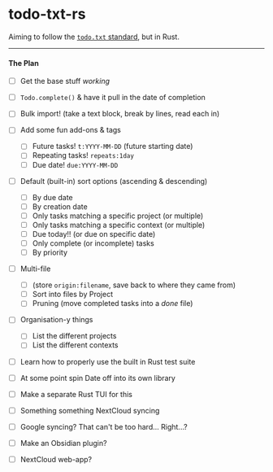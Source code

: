 # todo-txt-rs

Aiming to follow the [`todo.txt` standard](https://github.com/todotxt/todo.txt), but in Rust.  



****

#### The Plan

- [ ] Get the base stuff *working*  
- [ ] `Todo.complete()` & have it pull in the date of completion
- [ ] Bulk import!  (take a text block, break by lines, read each in)
- [ ] Add some fun add-ons & tags
    - [ ] Future tasks! `t:YYYY-MM-DD` (future starting date)
	- [ ] Repeating tasks! `repeats:1day`
	- [ ] Due date! `due:YYYY-MM-DD`
- [ ] Default (built-in) sort options (ascending & descending)
    - [ ] By due date
	- [ ] By creation date
	- [ ] Only tasks matching a specific project (or multiple)
	- [ ] Only tasks matching a specific context (or multiple)
	- [ ] Due today!! (or due on specific date)
	- [ ] Only complete (or incomplete) tasks
	- [ ] By priority
- [ ] Multi-file 
    - [ ] (store `origin:filename`, save back to where they came from)
	- [ ] Sort into files by Project
	- [ ] Pruning (move completed tasks into a *done* file)
- [ ] Organisation-y things
	- [ ] List the different projects
	- [ ] List the different contexts
- [ ] Learn how to properly use the built in Rust test suite  
- [ ] At some point spin Date off into its own library
- [ ] Make a separate Rust TUI for this
- [ ] Something something NextCloud syncing
- [ ] Google syncing?  That can't be too hard... Right...?
- [ ] Make an Obsidian plugin?
- [ ] NextCloud web-app?

